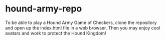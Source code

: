 # hound-army-repo

To be able to play a Hound Army Game of Checkers, clone the repository and open up the index.html file in a web browser. Then you may enjoy cool avatars and work to protect the Hound Kingdom!
